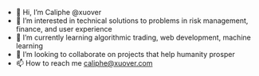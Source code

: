 - 👋 Hi, I’m Caliphe @xuover
- 👀 I’m interested in technical solutions to problems in risk management, finance, and user experience
- 🌱 I’m currently learning algorithmic trading, web development, machine learning 
- 💞️ I’m looking to collaborate on projects that help humanity prosper
- 📫 How to reach me caliphe@xuover.com

<!---
xuover/xuover is a ✨ special ✨ repository because its `README.md` (this file) appears on your GitHub profile.
You can click the Preview link to take a look at your changes.
--->
